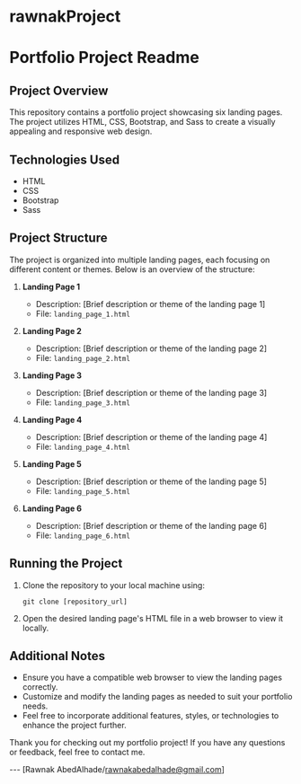 # rawnakProject
# Portfolio Project Readme

## Project Overview
This repository contains a portfolio project showcasing six landing pages. The project utilizes HTML, CSS, Bootstrap, and Sass to create a visually appealing and responsive web design.

## Technologies Used
- HTML
- CSS
- Bootstrap
- Sass

## Project Structure
The project is organized into multiple landing pages, each focusing on different content or themes. Below is an overview of the structure:

1. **Landing Page 1**
   - Description: [Brief description or theme of the landing page 1]
   - File: `landing_page_1.html`

2. **Landing Page 2**
   - Description: [Brief description or theme of the landing page 2]
   - File: `landing_page_2.html`

3. **Landing Page 3**
   - Description: [Brief description or theme of the landing page 3]
   - File: `landing_page_3.html`

4. **Landing Page 4**
   - Description: [Brief description or theme of the landing page 4]
   - File: `landing_page_4.html`

5. **Landing Page 5**
   - Description: [Brief description or theme of the landing page 5]
   - File: `landing_page_5.html`

6. **Landing Page 6**
   - Description: [Brief description or theme of the landing page 6]
   - File: `landing_page_6.html`

## Running the Project
1. Clone the repository to your local machine using:
   ```
   git clone [repository_url]
   ```

2. Open the desired landing page's HTML file in a web browser to view it locally.

## Additional Notes
- Ensure you have a compatible web browser to view the landing pages correctly.
- Customize and modify the landing pages as needed to suit your portfolio needs.
- Feel free to incorporate additional features, styles, or technologies to enhance the project further.

Thank you for checking out my portfolio project! If you have any questions or feedback, feel free to contact me.

--- [Rawnak AbedAlhade/rawnakabedalhade@gmail.com]
